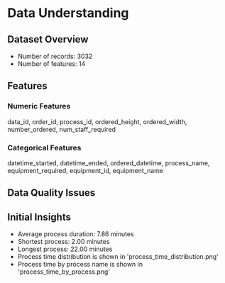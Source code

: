 # Data Understanding

## Dataset Overview
- Number of records: 3032
- Number of features: 14

## Features
### Numeric Features
data_id, order_id, process_id, ordered_height, ordered_width, number_ordered, num_staff_required

### Categorical Features
datetime_started, datetime_ended, ordered_datetime, process_name, equipment_required, equipment_id, equipment_name

## Data Quality Issues

## Initial Insights
- Average process duration: 7.86 minutes
- Shortest process: 2.00 minutes
- Longest process: 22.00 minutes
- Process time distribution is shown in 'process_time_distribution.png'
- Process time by process name is shown in 'process_time_by_process.png'
